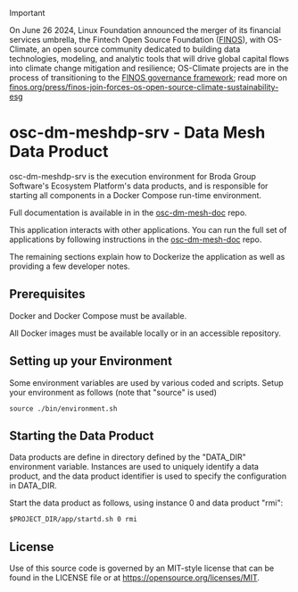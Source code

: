 <!-- markdownlint-disable -->
<!-- prettier-ignore-start -->
> [!IMPORTANT]
> On June 26 2024, Linux Foundation announced the merger of its financial services umbrella, the Fintech Open Source Foundation ([FINOS](https://finos.org)), with OS-Climate, an open source community dedicated to building data technologies, modeling, and analytic tools that will drive global capital flows into climate change mitigation and resilience; OS-Climate projects are in the process of transitioning to the [FINOS governance framework](https://community.finos.org/docs/governance); read more on [finos.org/press/finos-join-forces-os-open-source-climate-sustainability-esg](https://finos.org/press/finos-join-forces-os-open-source-climate-sustainability-esg)
<!-- prettier-ignore-end -->
<!-- markdownlint-enable -->

# osc-dm-meshdp-srv - Data Mesh Data Product

osc-dm-meshdp-srv is the execution environment for Broda Group
Software's Ecosystem Platform's data products, and is responsible for starting all
components in a Docker Compose run-time environment.

Full documentation is available in in the
[osc-dm-mesh-doc](https://github.com/brodagroupsoftware/osc-dm-mesh-doc)
repo.

This application interacts with other applications. You can run
the full set of applications by following instructions in the
[osc-dm-mesh-doc](https://github.com/brodagroupsoftware/osc-dm-mesh-doc)
repo.

The remaining sections explain how to Dockerize the application
as well as providing a few developer notes.

## Prerequisites

Docker and Docker Compose must be available.

All Docker images must be available locally or in an
accessible repository.

## Setting up your Environment

Some environment variables are used by various coded and scripts.
Setup your environment as follows (note that "source" is used)
~~~~
source ./bin/environment.sh
~~~~

## Starting the Data Product

Data products are define in directory defined by the "DATA_DIR"
environment variable.  Instances are used to uniquely identify a
data product, and the data product identifier is used to specify
the configuration in DATA_DIR.

Start the data product as follows, using instance 0
and data product "rmi":
~~~~
$PROJECT_DIR/app/startd.sh 0 rmi
~~~~

## License

Use of this source code is governed by an MIT-style
license that can be found in the LICENSE file or at
https://opensource.org/licenses/MIT.
